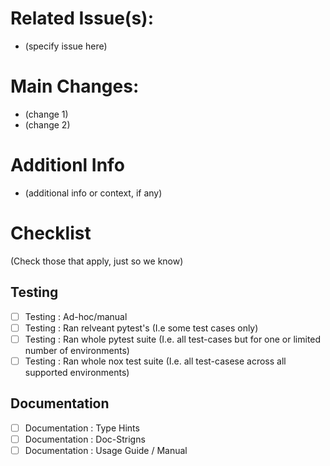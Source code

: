 # Related Issue(s):
- (specify issue here)

# Main Changes:
- (change 1)
- (change 2)

# Additionl Info
- (additional info or context, if any)


# Checklist
(Check those that apply, just so we know)
## Testing
- [ ] Testing : Ad-hoc/manual
- [ ] Testing : Ran relveant pytest's 
    (I.e some test cases only)
- [ ] Testing : Ran whole pytest suite 
    (I.e. all test-cases but for one or limited number of environments)
- [ ] Testing : Ran whole nox test suite 
    (I.e. all test-casese across all supported environments)
  
## Documentation
- [ ] Documentation : Type Hints
- [ ] Documentation : Doc-Strigns
- [ ] Documentation : Usage Guide / Manual
